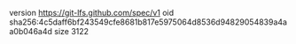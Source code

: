 version https://git-lfs.github.com/spec/v1
oid sha256:4c5daff6bf243549cfe8681b817e5975064d8536d94829054839a4aa0b046a4d
size 3122
